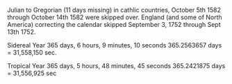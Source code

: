 Julian to Gregorian (11 days missing)
in cathlic countries, October 5th 1582 through October 14th 1582 were skipped over.
England (and some of North America) correcting the calendar skipped September 3, 1752 through Sept 13th 1752.
<p>
  Sidereal Year
  365 days, 6 hours, 9 minutes, 10 seconds
  365.2563657 days = 31,558,150 sec.

  Tropical Year
  365 days, 5 hours, 48 minutes, 45 seconds
  365.2421875 days = 31,556,925 sec
